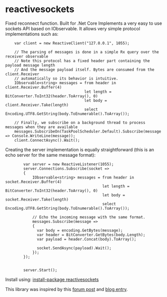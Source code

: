 reactivesockets
===============
Fixed reconnect function.
Built for .Net Core
Implements a very easy to use sockets API based on IObservable. It allows very simple protocol implementations such as:

        var client = new ReactiveClient("127.0.0.1", 1055);
        
        // The parsing of messages is done in a simple Rx query over the receiver observable
        // Note this protocol has a fixed header part containing the payload message length
        // And the message payload itself. Bytes are consumed from the client.Receiver 
        // automatically so its behavior is intuitive.
        IObservable<string> messages = from header in client.Receiver.Buffer(4)
                                       let length = BitConverter.ToInt32(header.ToArray(), 0)
                                       let body = client.Receiver.Take(length)
                                       select Encoding.UTF8.GetString(body.ToEnumerable().ToArray());
        
        // Finally, we subscribe on a background thread to process messages when they are available
        messages.SubscribeOn(TaskPoolScheduler.Default).Subscribe(message => Console.WriteLine(message));
        client.ConnectAsync().Wait();


Creating the server implementation is equally straightforward (this is an echo server for the same message format):

            var server = new ReactiveListener(1055);
            server.Connections.Subscribe(socket =>
            {
                IObservable<string> messages = from header in socket.Receiver.Buffer(4)
                                               let length = BitConverter.ToInt32(header.ToArray(), 0)
                                               let body = socket.Receiver.Take(length)
                                               select Encoding.UTF8.GetString(body.ToEnumerable().ToArray());

                // Echo the incoming message with the same format.
                messages.Subscribe(message =>
                { 
                  var body = encoding.GetBytes(message);
                  var header = BitConverter.GetBytes(body.Length);
                  var payload = header.Concat(body).ToArray();
                  
                  socket.SendAsync(payload).Wait();
                });
            });
  

            server.Start();


Install using: [install-package reactivesockets](https://nuget.org/packages/ReactiveSockets)

This library was inspired by this [forum post](http://social.msdn.microsoft.com/Forums/en/rx/thread/5c62e690-2c8d-4f32-8ec4-5e9b5ea6d2a0) and [blog entry](http://www.cachelog.net/using-reactive-extensions-rx-tpl-for-socket-programming/).
